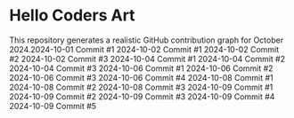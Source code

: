 # Hello Coders Art

This repository generates a realistic GitHub contribution graph for October 2024.2024-10-01 Commit #1
2024-10-02 Commit #1
2024-10-02 Commit #2
2024-10-02 Commit #3
2024-10-04 Commit #1
2024-10-04 Commit #2
2024-10-04 Commit #3
2024-10-06 Commit #1
2024-10-06 Commit #2
2024-10-06 Commit #3
2024-10-06 Commit #4
2024-10-08 Commit #1
2024-10-08 Commit #2
2024-10-08 Commit #3
2024-10-09 Commit #1
2024-10-09 Commit #2
2024-10-09 Commit #3
2024-10-09 Commit #4
2024-10-09 Commit #5
